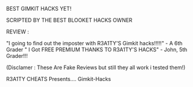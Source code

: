 BEST GIMKIT HACKS YET!

SCRIPTED BY THE BEST BLOOKET HACKS OWNER

REVIEW :

"I going to find out the imposter with R3A1TY'S Gimkit hacks!!!!!" - A 6th Grader
" I Got FREE PREMIUM THANKS TO R3A1TY'S HACKS" - John, 5th Grader!!!

(Disclamer : These Are Fake Reviews but still they all work i tested them!) 

R3A1TY CHEATS Presents....
Gimkit-Hacks 
